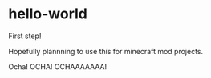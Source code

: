 # hello-world
First step!

Hopefully plannning to use this for minecraft mod projects.

Ocha!
OCHA!
OCHAAAAAAA!
